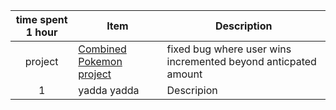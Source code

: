 | time spent 1 hour| Item | Description |
| :----: | ------ | ----------- |
| project| [Combined Pokemon project](https://github.com/Ben-jaminWilson/CS-121--s23-Wilson/tree/main/src/Pokemon)| fixed bug where user wins incremented beyond anticpated amount|
|1|yadda yadda|Descripion|
